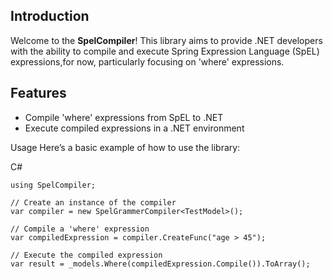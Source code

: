 ## Introduction

Welcome to the **SpelCompiler**! This library aims to provide .NET developers with the ability to compile and execute Spring Expression Language (SpEL) expressions,for now, particularly focusing on 'where' expressions.

## Features

- Compile 'where' expressions from SpEL to .NET
- Execute compiled expressions in a .NET environment

Usage
Here’s a basic example of how to use the library:

C#
```
using SpelCompiler;

// Create an instance of the compiler
var compiler = new SpelGrammerCompiler<TestModel>();

// Compile a 'where' expression
var compiledExpression = compiler.CreateFunc("age > 45");

// Execute the compiled expression
var result = _models.Where(compiledExpression.Compile()).ToArray();
```
